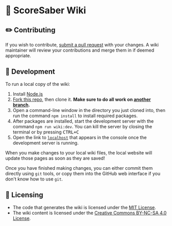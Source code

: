 # 📖 ScoreSaber Wiki
## ✏️ Contributing
If you wish to contribute, [submit a pull request](https://github.com/ScoreSaber/ScoreSaber-Wiki/pulls) with your changes. A wiki maintainer will review your contributions and merge them in if deemed appropriate.

## 🧪 Development
To run a local copy of the wiki:
1. Install [Node.js](https://nodejs.org/en/download/)
3. [Fork this repo](https://guides.github.com/activities/forking/), then clone it. **Make sure to do all work on [another branch](https://help.github.com/en/github/collaborating-with-issues-and-pull-requests/creating-and-deleting-branches-within-your-repository#creating-a-branch).**
4. Open a command-line window in the directory you just cloned into, then run the command `npm install` to install required packages.
5. After packages are installed, start the development server with the command `npm run wiki:dev`. You can kill the server by closing the terminal or by pressing <kbd>CTRL+C</kbd>
6. Open the link to [`localhost`](http://localhost:8080/) that appears in the console once the development server is running.

When you make changes to your local wiki files, the local website will update those pages as soon as they are saved!

Once you have finished making changes, you can either commit them directly using `git` tools, or copy them into the GitHub web interface if you don't know how to use `git`.

## 🔐 Licensing
* The code that generates the wiki is licensed under the [MIT License](https://github.com/ScoreSaber/ScoreSaber-Wiki/blob/master/LICENSE).
* The wiki content is licensed under the [Creative Commons BY-NC-SA 4.0 License](https://github.com/ScoreSaber/ScoreSaber-Wiki/blob/master/wiki/LICENSE).